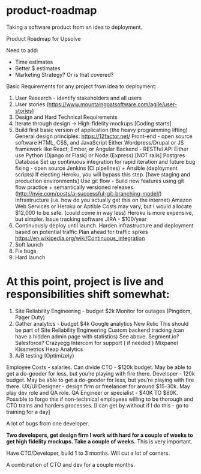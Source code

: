 # product-roadmap
Taking a software product from an idea to deployment.

Product Roadmap for Upsolve

Need to add: 
- Time estimates
- Better $ estimates
- Marketing Strategy? Or is that covered?



Basic Requirements for any project from idea to deployment:
1. User Research - identify stakeholders and all users
2. User stories (https://www.mountaingoatsoftware.com/agile/user-stories)
3. Design and Hard Technical Requirements 
4. Iterate through design → High-fidelity mockups [Coding starts]  
5. Build first basic version of application (the heavy programming lifting)
  General design principles: https://12factor.net/
  Front-end - open source software
  HTML, CSS, and JavaScript
  Either Wordpress/Drupal or JS framework like React, Ember, or Angular
  Backend - RESTful API
  Either use Python (Django or Flask) or Node (Express) [NOT rails]
  Postgres Database
  Set up continuous integration for rapid iteration and future bug fixing - open source
  Jenkins (CI pipelines) + Ansible (deployment scripts)
  If electing Heroku, you will bypass this step.
  [have staging and production environments]
  Use git flow - Build new features using git flow practice + semantically versioned releases. (http://nvie.com/posts/a-successful-git-branching-model/)
  Infrastructure (i.e. how do you actually get this on the internet)
  Amazon Web Services or Heroku or Aptible
  Costs may vary, but I would allocate $12,000 to be safe.  (could come in way less)
  Heroku is more expensive, but simpler.
  Issue tracking software
  JIRA - $100/year
6. Continuously deploy until launch. 
  Harden infrastructure and deployment based on potential traffic 
  Plan ahead for traffic spikes
  https://en.wikipedia.org/wiki/Continuous_integration
7. Soft launch
8. Fix bugs
9. Hard launch

# At this point, project is live and responsibilities shift somewhat:
1. Site Reliability Engineering  - budget $2k
   Monitor for outages (Pingdom, Pager Duty)
2. Gather analytics - budget $4k
  Google analytics
  New Relic This should be part of Site Reliability Engineering
  Custom backend tracking (can have a hidden admin page with statistics) See above.
  Segment.io?
  Salesforce?
  Crazyegg
  Intercom for support ( if needed )
  Mixpanel
  Kissmetrics
  Heap Analytics
 3. A/B testing (Optimizely)


Employee Costs - salaries.  Can divide 
CTO - $120k budget.  May be able to get a do-gooder for less, but you’re playing with fire there.
Developer - 120k budget. May be able to get a do-gooder for less, but you’re playing with fire there.
UX/UI Designer  - design firm or freelancer for around $15-30k.  May play dev role and QA role.
QA Engineer or specialist - $40K TO $80K.  Possible to forgo this if non-technical employees willing to be thorough and CTO trains and harders processes. [I can get by without if I do this - go to training for a day]

A lot of bugs from one developer.  

**Two developers, get design firm I work with hard for a couple of weeks to get high fidelity mockups.  Take a couple of weeks.** This is very important.   

Have CTO/Developer, build 1 to 3 months.  Will cut a lot of corners.  

A combination of CTO and dev for a couple months.  



